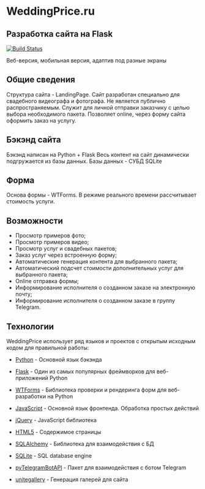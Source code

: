 # WeddingPrice.ru
## Разработка сайта на Flask

[![Build Status](https://app.travis-ci.com/Nenakhov-Maxim/weddingprice.svg?branch=main)](https://app.travis-ci.com/Nenakhov-Maxim/weddingprice)

Веб-версия, мобильная версия, адаптив под разные экраны

## Общие сведения
Структура сайта - LandingPage.
Сайт разработан специально для свадебного видеографа и фотографа.
Не является публично распространяемым. Служит для личной отправки заказчику с целью выбора необходимого пакета.
Позволяет online, через форму сайта оформить заказ на услугу.

## Бэкэнд сайта
Бэкэнд написан на Python + Flask
Весь контент на сайт динамически подгружается из базы данных.
Базы данных - СУБД SQLite

##  Форма
Основа формы - WTForms. В режиме реального времени рассчитывает стоимость услуги.

## Возможности
- Просмотр примеров фото;
- Просмотр примеров видео;
- Просмотр услуг и свадебных пакетов;
- Заказ услуг через встроенную форму;
- Автоматические генерация контента для выбранного пакета;
- Автоматический подсчет стоимости дополнительных услуг для выбранного пакета;
- Online отправка формы;
- Информирование исполнителя о созданном заказе на электронную почту;
- Информирование исполнителя о созданном заказе в группу Telegram.

## Технологии

WeddingPrice использует ряд языков и проектов с открытым исходным кодом для правильной работы:

- [Python] - Основной язык бэкэнда
- [Flask] - Один из самых популярных фреймворков для веб-приложений Python
- [WTForms] - Библиотека проверки и рендеринга форм для веб-разработки на Python
- [JavaScript] - Основной язык фронтенда. Обработка простых действий
- [jQuery] - JavaScript библиотека
- [HTML5] - Содержимое страницы
- [SQLAlchemy] - Библиотека для взаимодействия с БД
- [SQLite] - SQL database engine
- [pyTelegramBotAPI] - Пакет для взаимодействия с ботом Telegram
- [unitegallery] - Генерация галерей для сайта




   [python]: <https://python.org>
   [Flask]: <https://palletsprojects.com/p/flask/>
   [WTForms]: <https://wtforms.readthedocs.io/>
   [JavaScript]: <https://www.javascript.com/>
   [jQuery]: <https://jquery.com/>
   [HTML5]: <https://html.spec.whatwg.org/>
   [SQLAlchemy]: <https://www.sqlalchemy.org/>
   [SQLite]: <https://www.sqlite.org/index.html>
   [pyTelegramBotAPI]: <https://pypi.org/project/pyTelegramBotAPI/>
   [unitegallery]: <https://unitegallery.net/>